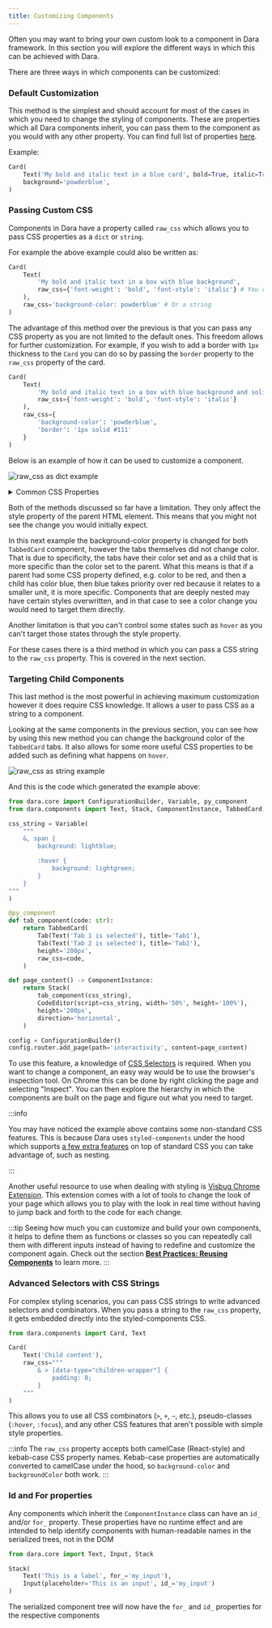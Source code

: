 ```yaml
---
title: Customizing Components
---
```


Often you may want to bring your own custom look to a component in Dara framework. In this section you will explore the different ways in which this can be achieved with Dara.

There are three ways in which components can be customized:

### Default Customization

This method is the simplest and should account for most of the cases in which you need to change the styling of components. These are properties which all Dara components inherit, you can pass them to the component as you would with any other property. You can find full list of properties [here](../../reference/dara/core/definitions/#styledcomponentinstance).

Example:

```python
Card(
    Text('My bold and italic text in a blue card', bold=True, italic=True),
    background='powderblue',
)
```

### Passing Custom CSS

Components in Dara have a property called `raw_css` which allows you to pass CSS properties as a `dict` or `string`.

For example the above example could also be written as:

```python
Card(
    Text(
        'My bold and italic text in a box with blue background',
        raw_css={'font-weight': 'bold', 'font-style': 'italic'} # You can use a dict
    ),
    raw_css='background-color: powderblue' # Or a string
)
```

The advantage of this method over the previous is that you can pass any CSS property as you are not limited to the default ones. This freedom allows for further customization. For example, if you wish to add a border with `1px` thickness to the `Card` you can do so by passing the `border` property to the `raw_css` property of the card.

```python
Card(
    Text(
        'My bold and italic text in a box with blue background and solid border',
        raw_css={'font-weight': 'bold', 'font-style': 'italic'}
    ),
    raw_css={
        'background-color': 'powderblue',
        'border': '1px solid #111'
    }
)
```

Below is an example of how it can be used to customize a component.

![raw_css as dict example](../assets/styling/raw_css_dict.gif)

<details>
<summary> Common CSS Properties</summary>

Below you will see some commonly used CSS Properties. These properties are measured with different units. It is helpful to know that CSS measures length in two different ways.

**Absolute**

Absolute lengths take on a fixed length. Absolute lengths should be in pixel units (`px`).

**Relative**

Relative lengths take on a length relative to another length property. For example, relative units can be relative to the font-size of the element (`em`) or relative to the parent element (`%`).

You can learn more about CSS units [here](https://developer.mozilla.org/en-US/docs/Learn/CSS/Building_blocks/Values_and_units).

<h3> Properties </h3>

<h4> Text Color </h4>

The most common ways to set the `color` property are the following:

1. Hex Values: `{'color': '#000000'}`
2. RGB: `{'color': 'rgb(0, 0, 0)'}`
3. Named colors: `{'color': 'red'}`

<h4> Font Size </h4>

The most common ways to set the `font-size` property are the following:

1. Absolute length: `{'font-size': '24px'}`
2. Relative length: `{'font-size': '1em'}`

<h4> Background Color </h4>

The most common ways to set the `background-color` property are the following:

1. Hex Values: `{'background-color': '#000000'}`
2. RGB: `{'background-color': 'rgb(0, 0, 0)'}`
3. Named colors: `{'background-color': 'red'}`

<h4> Height and Width </h4>

The most common ways to set the `height` and `width` property are the following:

1. Absolute length: `{'height': '300px', 'width': '440px'}`
2. Relative length: `{'height': '90%', 'width': '50%'}`

`height` and `width` can also be set with a percentage of the window width and height with the properties `vh` and `vw` respectively. These also use percentages.

<h4> Border </h4>

The `border-style` property can take many values but below are a few examples:

1. dotted: `{'border-style': 'dotted'}`
2. dashed: `{'border-style': 'dashed'}`
3. solid: `{'border-style': 'solid'}`
4. double: `{'border-style': 'double'}`

The most common ways to set the `border-width` property are the following:

1. Absolute length: `{'border-width': '5px'}`
2. Relative length: `{'border-width': '1rem'}`

The most common ways to set the `border-color` property are the following:

1. Hex Values: `{'border-color': '#000000'}`
2. RGB: `{'border-color': 'rgb(0, 0, 0)'}`
3. Named colors: `{'border-color': 'red'}`

The most common way to set the `border-radius` property is the following:

1. Absolute length: `{'border-radius': '5px'}`

<h4> Padding </h4>

Padding is the transparent space in-between the border and content of an HTML element. Since each element can be thought of as a box, you can set the padding on all four sides of the box.

The `padding-top`, `padding-right`, `padding-bottom`, and `padding-left` properties can take the following types values:

1. Length (px, em, etc.): `{'padding-top': '3px', 'padding-right': '3px', 'padding-bottom': '3px', 'padding-left': '3px'}`
2. Percentage: `{'padding-top': '5%', 'padding-right': '5%', 'padding-bottom': '5%', 'padding-left': '5%'}`

<h4> Margin </h4>

Margin is the transparent space between the border and other HTML elements. Since each element can be thought of as a box, you can set the margin on all four sides of the box.

The `margin-top`, `margin-right`, `margin-bottom`, and `margin-left` properties can take the following types of values:

1. Length (px, em, etc.): `{'margin-top': '3px', 'margin-right': '3px',  'margin-bottom': '3px', 'margin-left': '3px'}`
2. Percentage: `{'margin-top': '5%', 'margin-right': '5%', 'margin-bottom': '5%', 'margin-left': '5%'}`

Border, padding, and margin are all a part of the HTML box model which you can learn more about [here](https://developer.mozilla.org/en-US/docs/Learn/CSS/Building_blocks/The_box_model).

:::tip
Many properties in CSS can use shorthand.

Example 1: `{'margin-top': '3px', 'margin-right': '3px',  'margin-bottom': '3px', 'margin-left': '3px'}` can be specified simply as `{'margin': '3px 3px 3px 3px'}`

Example 2: `{'border-width': '5px', 'border-style': 'dotted', 'border-color': 'red'}` can be specified simply as `{'border': '5px dotted red'}`
:::

This is just a brief overview of some CSS properties. To learn more about CSS, check out the [MDN Web Docs](https://developer.mozilla.org/en-US/docs/Web/CSS#reference).

</details>

Both of the methods discussed so far have a limitation. They only affect the style property of the parent HTML element. This means that you might not see the change you would initially expect.

In this next example the background-color property is changed for both `TabbedCard` component, however the tabs themselves did not change color. That is due to specificity, the tabs have their color set and as a child that is more specific than the color set to the parent. What this means is that if a parent had some CSS property defined, e.g. color to be red, and then a child has color blue, then blue takes priority over red because it relates to a smaller unit, it is more specific. Components that are deeply nested may have certain styles overwritten, and in that case to see a color change you would need to target them directly.

Another limitation is that you can't control some states such as `hover` as you can't target those states through the style property.

For these cases there is a third method in which you can pass a CSS string to the `raw_css` property. This is covered in the next section.

### Targeting Child Components

This last method is the most powerful in achieving maximum customization however it does require CSS knowledge. It allows a user to pass CSS as a string to a component.

Looking at the same components in the previous section, you can see how by using this new method you can change the background color of the `TabbedCard` tabs. It also allows for some more useful CSS properties to be added such as defining what happens on `hover`.

![raw_css as string example](../assets/styling/raw_css_string.gif)

And this is the code which generated the example above:

```python
from dara.core import ConfigurationBuilder, Variable, py_component
from dara.components import Text, Stack, ComponentInstance, TabbedCard, Tab, CodeEditor

css_string = Variable(
    """
    &, span {
        background: lightblue;

        :hover {
            background: lightgreen;
        }
    }
"""
)

@py_component
def tab_component(code: str):
    return TabbedCard(
        Tab(Text('Tab 1 is selected'), title='Tab1'),
        Tab(Text('Tab 2 is selected'), title='Tab2'),
        height='200px',
        raw_css=code,
    )

def page_content() -> ComponentInstance:
    return Stack(
        tab_component(css_string),
        CodeEditor(script=css_string, width='50%', height='100%'),
        height='200px',
        direction='horizontal',
    )

config = ConfigurationBuilder()
config.router.add_page(path='interactivity', content=page_content)
```

To use this feature, a knowledge of [CSS Selectors](https://www.w3schools.com/CSSREF/css_selectors.php) is required. When you want to change a component, an easy way would be to use the browser's inspection tool. On Chrome this can be done by right clicking the page and selecting "Inspect".
You can then explore the hierarchy in which the components are built on the page and figure out what you need to target.

:::info

You may have noticed the example above contains some non-standard CSS features. This is because Dara uses `styled-components` under the hood which supports [a few extra features](https://styled-components.com/docs/basics#pseudoelements-pseudoselectors-and-nesting) on top of standard CSS you can take advantage of, such as nesting.

:::

Another useful resource to use when dealing with styling is [Visbug Chrome Extension](https://chrome.google.com/webstore/detail/visbug/cdockenadnadldjbbgcallicgledbeoc?hl=en). This extension comes with a lot of tools to change the look of your page which allows you to play with the look in real time without having to jump back and forth to the code for each change.

:::tip
Seeing how much you can customize and build your own components, it helps to define them as functions or classes so you can repeatedly call them with different inputs instead of having to redefine and customize the component again. Check out the section [**Best Practices: Reusing Components**](../best-practices/reusing-components) to learn more.
:::

### Advanced Selectors with CSS Strings

For complex styling scenarios, you can pass CSS strings to write advanced selectors and combinators. When you pass a string to the `raw_css` property, it gets embedded directly into the styled-components CSS.

```python
from dara.components import Card, Text

Card(
    Text('Child content'),
    raw_css="""
        & > [data-type="children-wrapper"] {
            padding: 0;
        }
    """
)
```

This allows you to use all CSS combinators (`>`, `+`, `~`, etc.), pseudo-classes (`:hover`, `:focus`), and any other CSS features that aren't possible with simple style properties.

:::info
The `raw_css` property accepts both camelCase (React-style) and kebab-case CSS property names. Kebab-case properties are automatically converted to camelCase under the hood, so `background-color` and `backgroundColor` both work.
:::

### Id and For properties

Any components which inherit the `ComponentInstance` class can have an `id_` and/or `for_` property.
These properties have no runtime effect and are intended to help identify components with human-readable names in the serialized trees, not in the DOM

```python
from dara.core import Text, Input, Stack

Stack(
    Text('This is a label', for_='my_input'),
    Input(placeholder='This is an input', id_='my_input')
)
```

The serialized component tree will now have the `for_` and `id_` properties for the respective components
